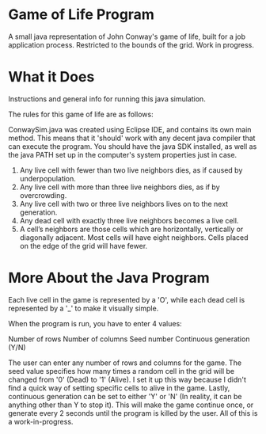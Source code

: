 # Game of Life Program
A small java representation of John Conway's game of life, built for a job application process. Restricted to the bounds of the grid. Work in progress.

# What it Does
Instructions and general info for running this java simulation.

The rules for this game of life are as follows:

ConwaySim.java was created using Eclipse IDE, and contains its own main method.
This means that it 'should' work with any decent java compiler that can execute
the program. You should have the java SDK installed, as well as the java PATH set 
up in the computer's system properties just in case.

1. Any live cell with fewer than two live neighbors dies, as if caused by underpopulation. 
2. Any live cell with more than three live neighbors dies, as if by overcrowding. 
3. Any live cell with two or three live neighbors lives on to the next generation. 
4. Any dead cell with exactly three live neighbors becomes a live cell. 
5. A cell’s neighbors are those cells which are horizontally, vertically or diagonally adjacent. 
   Most cells will have eight neighbors. Cells placed on the edge of the grid will have fewer.
   
# More About the Java Program
Each live cell in the game is represented by a 'O', while each dead cell is
represented by a '_' to make it visually simple.

When the program is run, you have to enter 4 values:

Number of rows
Number of columns
Seed number
Continuous generation (Y/N)

The user can enter any number of rows and columns for the game. The seed value
specifies how many times a random cell in the grid will be changed from '0' (Dead)
to '1' (Alive). I set it up this way because I didn't find a quick way of setting
specific cells to alive in the game. Lastly, continuous generation can be set to either
'Y' or 'N' (In reality, it can be anything other than Y to stop it). This will make 
the game continue once, or generate every 2 seconds until the program is killed by the user. 
All of this is a work-in-progress.
